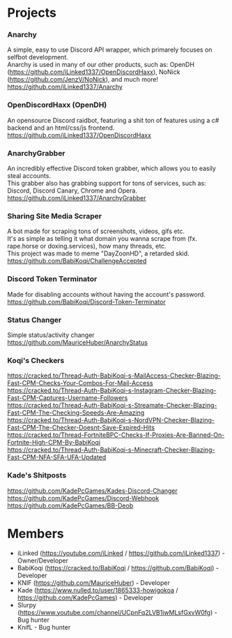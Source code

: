 # Projects

### Anarchy
A simple, easy to use Discord API wrapper, which primarely focuses on selfbot development.<br>
Anarchy is used in many of our other products, such as: OpenDH (https://github.com/iLinked1337/OpenDiscordHaxx), NoNick (https://github.com/JenzV/NoNick), and much more!
https://github.com/iLinked1337/Anarchy<br>

### OpenDiscordHaxx (OpenDH)
An opensource Discord raidbot, featuring a shit ton of features using a c# backend and an html/css/js frontend.<br>
https://github.com/iLinked1337/OpenDiscordHaxx<br>

### AnarchyGrabber
An incredibly effective Discord token grabber, which allows you to easily steal accounts.<br>
This grabber also has grabbing support for tons of services, such as: Discord, Discord Canary, Chrome and Opera.<br>
https://github.com/iLinked1337/AnarchyGrabber<br>

### Sharing Site Media Scraper
A bot made for scraping tons of screenshots, videos, gifs etc.<br>
It's as simple as telling it what domain you wanna scrape from (fx. rape.horse or doxing.services), how many threads, etc.<br>
This project was made to meme "DayZoonHD", a retarded skid.<br>
https://github.com/BabiKoqi/ChallengeAccepted<br>

### Discord Token Terminator
Made for disabling accounts without having the account's password.<br>
https://github.com/BabiKoqi/Discord-Token-Terminator<br>

### Status Changer
Simple status/activity changer
https://github.com/MauriceHuber/AnarchyStatus

### Koqi's Checkers
https://cracked.to/Thread-Auth-BabiKoqi-s-MailAccess-Checker-Blazing-Fast-CPM-Checks-Your-Combos-For-Mail-Access<br>
https://cracked.to/Thread-Auth-BabiKoqi-s-Instagram-Checker-Blazing-Fast-CPM-Captures-Username-Followers<br>
https://cracked.to/Thread-Auth-BabiKoqi-s-Streamate-Checker-Blazing-Fast-CPM-The-Checking-Speeds-Are-Amazing<br>
https://cracked.to/Thread-Auth-BabiKoqi-s-NordVPN-Checker-Blazing-Fast-CPM-The-Checker-Doesnt-Save-Expired-Hits<br>
https://cracked.to/Thread-FortniteBPC-Checks-If-Proxies-Are-Banned-On-Fortnite-High-CPM-By-BabiKoqi<br>
https://cracked.to/Thread-Auth-BabiKoqi-s-Minecraft-Checker-Blazing-Fast-CPM-NFA-SFA-UFA-Updated<br>

### Kade's Shitposts
https://github.com/KadePcGames/Kades-Discord-Changer<br>
https://github.com/KadePcGames/Discord-Webhook<br>
https://github.com/KadePcGames/BB-Deob<br>

# Members
- iLinked (https://youtube.com/iLinked / https://github.com/iLinked1337) - Owner/Developer
- BabiKoqi (https://cracked.to/BabiKoqi / https://github.com/BabiKoqi) - Developer
- KNIF (https://github.com/MauriceHuber) - Developer
- Kade (https://www.nulled.to/user/1865333-howigokoa / https://github.com/KadePcGames) - Developer
- Slurpy (https://www.youtube.com/channel/UCpnFq2LVB1iwMLsfGxvW0fg) - Bug hunter
- KnifL - Bug hunter

